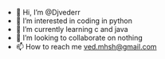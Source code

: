 - 👋 Hi, I’m @Djvederr
- 👀 I’m interested in coding in python
- 🌱 I’m currently learning c and java
- 💞️ I’m looking to collaborate on nothing
- 📫 How to reach me ved.mhsh@gmail.com

<!---
Djvederr/Djvederr is a ✨ special ✨ repository because its `README.md` (this file) appears on your GitHub profile.
You can click the Preview link to take a look at your changes.
--->
